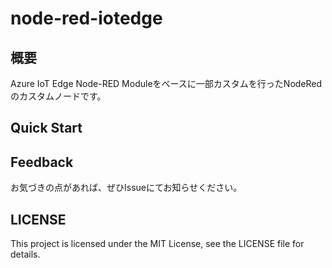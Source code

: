 # node-red-iotedge

## 概要
Azure IoT Edge Node-RED Moduleをベースに一部カスタムを行ったNodeRedのカスタムノードです。

## Quick Start

## Feedback
お気づきの点があれば、ぜひIssueにてお知らせください。

## LICENSE
This project is licensed under the MIT License, see the LICENSE file for details.
